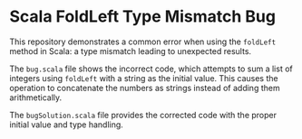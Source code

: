 # Scala FoldLeft Type Mismatch Bug

This repository demonstrates a common error when using the `foldLeft` method in Scala:  a type mismatch leading to unexpected results.

The `bug.scala` file shows the incorrect code, which attempts to sum a list of integers using `foldLeft` with a string as the initial value. This causes the operation to concatenate the numbers as strings instead of adding them arithmetically.

The `bugSolution.scala` file provides the corrected code with the proper initial value and type handling.